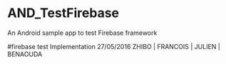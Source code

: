 # AND_TestFirebase
An Android sample app to test Firebase framework

#firebase test Implementation 27/05/2016 ZHIBO | FRANCOIS | JULIEN | BENAOUDA

